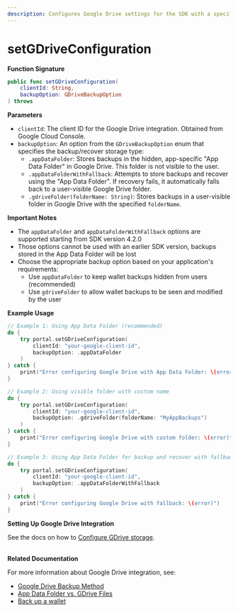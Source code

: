 ```yaml
---
description: Configures Google Drive settings for the SDK with a specified backup option.
---
```


# setGDriveConfiguration

**Function Signature**

```swift
public func setGDriveConfiguration(
    clientId: String,
    backupOption: GDriveBackupOption
) throws
```

**Parameters**

* `clientId`: The client ID for the Google Drive integration. Obtained from Google Cloud Console.
* `backupOption`: An option from the `GDriveBackupOption` enum that specifies the backup/recover storage type:
  * `.appDataFolder`: Stores backups in the hidden, app-specific "App Data Folder" in Google Drive. This folder is not visible to the user.
  * `.appDataFolderWithFallback`: Attempts to store backups and recover using the "App Data Folder". If recovery fails, it automatically falls back to a user-visible Google Drive folder.
  * `.gdriveFolder(folderName: String)`: Stores backups in a user-visible folder in Google Drive with the specified `folderName`.

**Important Notes**

* The `appDataFolder` and `appDataFolderWithFallback` options are supported starting from SDK version 4.2.0
* Those options cannot be used with an earlier SDK version, backups stored in the App Data Folder will be lost
* Choose the appropriate backup option based on your application's requirements:
  * Use `appDataFolder` to keep wallet backups hidden from users (recommended)
  * Use `gdriveFolder` to allow wallet backups to be seen and modified by the user

**Example Usage**

```swift
// Example 1: Using App Data Folder (recommended)
do {
    try portal.setGDriveConfiguration(
        clientId: "your-google-client-id",
        backupOption: .appDataFolder
    )
} catch {
    print("Error configuring Google Drive with App Data Folder: \(error)")
}

// Example 2: Using visible folder with custom name
do {
    try portal.setGDriveConfiguration(
        clientId: "your-google-client-id",
        backupOption: .gdriveFolder(folderName: "MyAppBackups")
    )
} catch {
    print("Error configuring Google Drive with custom folder: \(error)")
}

// Example 3: Using App Data Folder for backup and recover with fallback to GDrive Folder if recover fails
do {
    try portal.setGDriveConfiguration(
        clientId: "your-google-client-id",
        backupOption: .appDataFolderWithFallback
    )
} catch {
    print("Error configuring Google Drive with fallback: \(error)")
}
```

**Setting Up Google Drive Integration**

See the docs on how to [Configure GDrive storage](https://docs.portalhq.io/resources/backup-options/cloud-storage/configure-gdrive-storage).

\
**Related Documentation**

For more information about Google Drive integration, see:

* [Google Drive Backup Method](https://docs.portalhq.io/guides/ios/back-up-a-wallet/backup-methods#google-drive)
* [App Data Folder vs. GDrive Files](https://docs.portalhq.io/guides/ios/back-up-a-wallet/backup-methods#app-data-folder-vs.-gdrive-files)
* [Back up a wallet](https://docs.portalhq.io/guides/ios/back-up-a-wallet)
